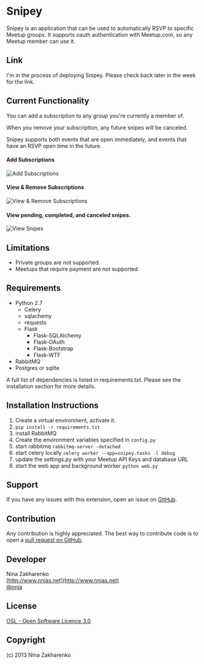 Snipey
=====================
Snipey is an application that can be used to automatically RSVP to specific Meetup groups. It supports oauth authentication with Meetup.com, so any Meetup member can use it.

Link
-----------
I'm in the process of deploying Snipey. Please check back later in the week for the link.


Current Functionality
-----------
You can add a subscription to any group you're currently a member of.

When you remove your subscription, any future snipes will be canceled.

Snipey supports both events that are open immediately, and events that have an RSVP open time in the future.

#### Add Subscriptions

![Add Subscriptions](https://raw.github.com/nnja/snipey/master/snipey/static/img/screenshot/add_sub.png)

#### View & Remove Subscriptions
![View & Remove Subscriptions](https://raw.github.com/nnja/snipey/master/snipey/static/img/screenshot/view_subs.png)


#### View pending, completed, and canceled snipes.
![View Snipes](https://raw.github.com/nnja/snipey/master/snipey/static/img/screenshot/view_snipes.png)


Limitations
-----
- Private groups are not supported.
- Meetups that require payment are not supported.

Requirements
------------
- Python 2.7	
	- Celery
	- sqlachemy
	- requests
	- Flask
		- Flask-SQLAlchemy
		- Flask-OAuth
		- Flask-Bootstrap
		- Flask-WTF
- RabbitMQ
- Postgres or sqlite

A full list of dependencies is listed in requirements.txt. Please see the installation section for more details.

Installation Instructions
-------------------------
1. Create a virtual environment, activate it.
2. `pip install -r requirements.txt`
3. install RabbitMQ
3. Create the environment variables specified in `config.py`
4. start rabbitmq `rabbitmq-server -detached`
5. start celery locally `celery worker --app=snipey.tasks -l debug`
6. update the settings.py with your Meetup API Keys and database URL 
7. start the web app and background worker `python web.py`

Support
-------
If you have any issues with this extension, open an issue on [GitHub](https://github.com/nnja/snipey/issues).

Contribution
------------
Any contribution is highly appreciated. The best way to contribute code is to open a [pull request on GitHub](https://help.github.com/articles/using-pull-requests).

Developer
---------
Nina Zakharenko  
[http://www.nnjas.net](http://www.nnjas.net)  
[@nnja](https://twitter.com/nnja)

License
-------
[OSL - Open Software Licence 3.0](http://opensource.org/licenses/osl-3.0.php)

Copyright
---------
(c) 2013 Nina Zakharenko

